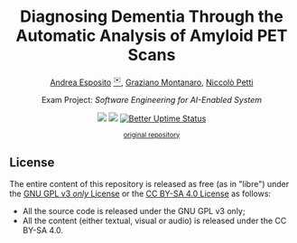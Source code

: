 <div align="center">
    <h1>Diagnosing Dementia Through the Automatic Analysis of Amyloid PET Scans</h1>
    <p>
        <a href="https://github.com/espositoandrea">Andrea Esposito</a> <a href="mailto:a.esposito39@studenti.uniba.it"><sup>✉️</sup></a>,
        <a href="https://github.com/montanarograziano">Graziano Montanaro</a>,
        <a href="https://github.com/niccolopetti">Niccolò Petti</a>
    </p>
  <p>Exam Project: <em>Software Engineering for AI-Enabled System</em></p>
    <p>
        <a href="https://github.com/se4ai2122-cs-uniba/Dementia-Detection/actions/workflows/deploy.yml"><img src="https://github.com/se4ai2122-cs-uniba/Dementia-Detection/workflows/Deploy/badge.svg"></a>
        <a href="https://github.com/se4ai2122-cs-uniba/Dementia-Detection/wiki"><img src="https://shields.io/badge/Documentation-wiki-informational?style=flat&logo=github"></a>
        <a href="http://status.mementoai.software"><img src="https://betteruptime.com/status-badges/v1/monitor/bgcj.svg" alt="Better Uptime Status"></a>
    </p>
  <p><sup><a href="https://github.com/espositoandrea/Detecting-Alzheimer-Using-Amiloyd-PET-Scans">original repository</a></sup></p>
</div>


## License

The entire content of this repository is released as free (as in "libre") under
the [GNU GPL v3 _only_ License](LICENSE) or the [CC BY-SA 4.0
License](https://creativecommons.org/licenses/by-sa/4.0/legalcode) as follows:

- All the source code is released under the GNU GPL v3 only;
- All the content (either textual, visual or audio) is released under the CC
  BY-SA 4.0.
